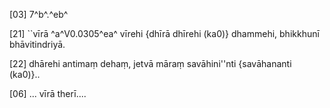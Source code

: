 [03] 7^b^.^eb^

[21] ``vīrā ^a^V0.0305^ea^ vīrehi {dhīrā dhīrehi (ka0)} dhammehi,   bhikkhunī bhāvitindriyā.

[22] dhārehi antimaṃ dehaṃ, jetvā māraṃ savāhini''nti {savāhananti (ka0)}..

[06] ... vīrā therī....